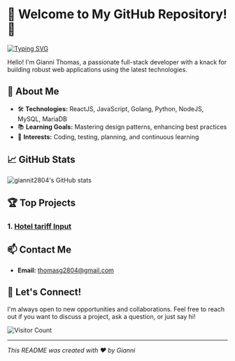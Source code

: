 # 🌟 Welcome to My GitHub Repository! 🌟

[![Typing SVG](https://readme-typing-svg.herokuapp.com?font=Fira+Code&duration=4000&pause=1000&color=3C8DBC&width=435&lines=Full-Stack+Developer;ReactJS+%7C+NodeJS+%7C+Golang+%7C+Python;Building+Scalable+Applications)](https://git.io/typing-svg)

Hello! I'm Gianni Thomas, a passionate full-stack developer with a knack for building robust web applications using the latest technologies.

## 🚀 About Me

- 🛠️ **Technologies:** ReactJS, JavaScript, Golang, Python, NodeJS, MySQL, MariaDB
- 📚 **Learning Goals:** Mastering design patterns, enhancing best practices
- 🎯 **Interests:** Coding, testing, planning, and continuous learning

## 📈 GitHub Stats

![giannit2804's GitHub stats](https://github-readme-stats.vercel.app/api?username=yourusername&show_icons=true&theme=radical)

## 🏆 Top Projects

### 1. [Hotel tariff Input](https://github.com/giannit28/Noel/)

## 📫 Contact Me

- **Email:** [thomasg2804@gmail.com](mailto:thomasg2804@gmail.com)

## 🌟 Let's Connect!

I'm always open to new opportunities and collaborations. Feel free to reach out if you want to discuss a project, ask a question, or just say hi!

![Visitor Count](https://profile-counter.glitch.me/yourusername/count.svg)

---

*This README was created with ❤️ by Gianni*

